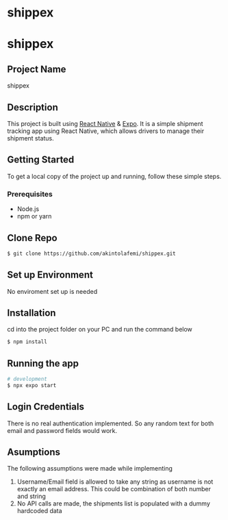 # shippex

# shippex

## Project Name

shippex

## Description

This project is built using [React Native](http://reactnative.dev) & [Expo](http://docs.expo.dev). It is a simple shipment tracking app using React Native, which allows drivers to manage their shipment status.

## Getting Started

To get a local copy of the project up and running, follow these simple steps.

### Prerequisites

- Node.js
- npm or yarn

## Clone Repo

```bash
$ git clone https://github.com/akintolafemi/shippex.git
```

## Set up Environment

No enviroment set up is needed

## Installation

cd into the project folder on your PC and run the command below

```bash
$ npm install
```

## Running the app

```bash
# development
$ npx expo start
```

## Login Credentials

There is no real authentication implemented. So any random text for both email and password fields would work.

## Asumptions

The following assumptions were made while implementing

1. Username/Email field is allowed to take any string as username is not exactly an email address. This could be combination of both number and string
2. No API calls are made, the shipments list is populated with a dummy hardcoded data
